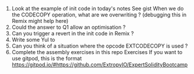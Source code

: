 1. Look at the example of init code in today's notes
See gist
When we do the CODECOPY operation, what are we overwriting ?
(debugging this in Remix might help here)
2. Could the answer to Q1 allow an optimisation ?
3. Can you trigger a revert in the init code in Remix ?
4. Write some Yul to
5. Can you think of a situation where the opcode EXTCODECOPY is used ?
6. Complete the assembly exercises in this repo
Exercises
If you want to use gitpod, this is the format
https://gitpod.io/#https://github.com/ExtropyIO/ExpertSolidityBootcamp